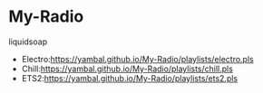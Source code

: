 # My-Radio
liquidsoap

- Electro:https://yambal.github.io/My-Radio/playlists/electro.pls
- Chill:https://yambal.github.io/My-Radio/playlists/chill.pls
- ETS2:https://yambal.github.io/My-Radio/playlists/ets2.pls